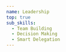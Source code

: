 ```yaml
---
name: Leadership
top: true
sub_skills:
  - Team Building
  - Decision Making
  - Smart Delegation
---
```

